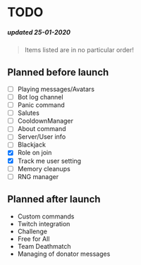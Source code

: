 # TODO
##### updated 25-01-2020
> Items listed are in no particular order!

## Planned before launch
- [ ] Playing messages/Avatars
- [ ] Bot log channel
- [ ] Panic command
- [ ] Salutes
- [ ] CooldownManager
- [ ] About command
- [ ] Server/User info
- [ ] Blackjack
- [x] Role on join
- [x] Track me user setting
- [ ] Memory cleanups
- [ ] RNG manager

## Planned after launch
- Custom commands
- Twitch integration
- Challenge
- Free for All
- Team Deathmatch
- Managing of donator messages